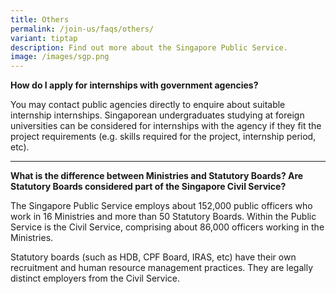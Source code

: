 ```yaml
---
title: Others
permalink: /join-us/faqs/others/
variant: tiptap
description: Find out more about the Singapore Public Service.
image: /images/sgp.png
---
```

<p><strong>How do I apply for internships with government agencies?</strong>
</p>
<p>You may contact public agencies directly to enquire about suitable internship
internships. Singaporean undergraduates studying at foreign universities
can be considered for internships with the agency if they fit the project
requirements (e.g. skills required for the project, internship period,
etc).</p>
<hr>
<p><strong>What is the difference between Ministries and Statutory Boards? Are Statutory Boards considered part of the Singapore Civil Service?</strong>
</p>
<p>The Singapore Public Service employs about 152,000 public officers who
work in 16 Ministries and more than 50 Statutory Boards. Within the Public
Service is the Civil Service, comprising about 86,000 officers working
in the Ministries.</p>
<p>Statutory boards (such as HDB, CPF Board, IRAS, etc) have their own recruitment
and human resource management practices. They are legally distinct employers
from the Civil Service.</p>